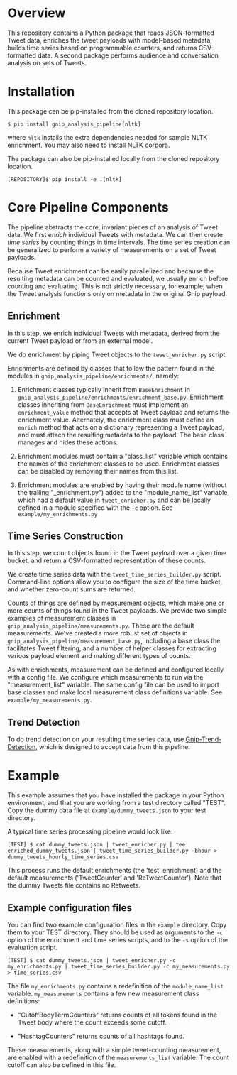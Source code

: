 # Overview

This repository contains a Python package that reads JSON-formatted Tweet data,
enriches the tweet payloads with model-based metadata, builds time series based
on programmable counters, and returns CSV-formatted data. A second package
performs audience and conversation analysis on sets of Tweets.

# Installation

This package can be pip-installed from the cloned repository location.

`$ pip install gnip_analysis_pipeline[nltk]`

where `nltk` installs the extra dependencies needed for sample NLTK enrichment.
You may also need to install [NLTK corpora](http://www.nltk.org/data.html).  

The package can also be pip-installed locally from the cloned repository location.

`[REPOSITORY]$ pip install -e .[nltk]`


# Core Pipeline Components

The pipeline abstracts the core, invariant pieces of an analysis of Tweet data.
We first _enrich_ individual Tweets with metadata. We can then create _time
series_ by counting things in time intervals. The time series creation can
be generalized to perform a variety of measurements on a set of Tweet payloads.

Because Tweet enrichment can be easily parallelized and because the resulting
metadata can be counted and evaluated, we usually enrich before counting and
evaluating. This is not strictly necessary, for example, when the Tweet analysis 
functions only on metadata in the original Gnip payload.

## Enrichment

In this step, we enrich individual Tweets with metadata, derived from the
current Tweet payload or from an external model.

We do enrichment by piping Tweet objects to the `tweet_enricher.py` script.

Enrichments are defined by classes that follow the pattern found in the modules
in `gnip_analysis_pipeline/enrichments/`, namely:

1. Enrichment classes typically inherit from `BaseEnrichment` in
`gnip_analysis_pipeline/enrichments/enrichment_base.py`. Enrichment classes
inheriting from `BaseEnrichment` must implement an `enrichment_value` method
that accepts at Tweet payload and returns the enrichment value. Alternately,
the enrichment class must define an `enrich` method that acts on a dictionary
representing a Tweet payload, and must attach the resulting metadata to the
payload. The base class manages and hides these actions. 

2. Enrichment modules must contain a "class\_list" variable which contains the
   names of the enrichment classes to be used.  Enrichment classes can be
disabled by removing their names from this list.

3. Enrichment modules are enabled by having their module name (without the
   trailing "\_enrichment.py") added to the "module\_name\_list" variable,
which had a default value in `tweet_enricher.py` and can be locally defined in
a module specified with the `-c` option. See `example/my_enrichments.py`

## Time Series Construction

In this step, we count objects found in the Tweet payload over a given time
bucket, and return a CSV-formatted representation of these counts.

We create time series data with the `tweet_time_series_builder.py` script.
Command-line options allow you to configure the size of the time bucket, 
and whether zero-count sums are returned.

Counts of things are defined by measurement objects, which make one or more
counts of things found in the Tweet payloads. We provide two simple examples of
measurement classes in `gnip_analysis_pipeline/measurements.py`. 
These are the default measurements. We've created
a more robust set of objects in `gnip_analysis_pipeline/measurement_base.py`,
including a base class the facilitates Tweet filtering, and a number of helper
classes for extracting various payload element and making different types of
counts.

As with enrichments, measurement can be defined and configured locally with a
config file.  We configure which measurements to run via the
"measurement\_list" variable. The same config file can be used to import base
classes and make local measurement class definitions variable. See
`example/my_measurements.py`.

## Trend Detection

To do trend detection on your resulting time series data, use
[Gnip-Trend-Detection](https://github.com/jeffakolb/Gnip-Trend-Detection),
which is designed to accept data from this pipeline.

# Example

This example assumes that you have installed the package in your Python 
environment, and that you are working from a test directory called "TEST". 
Copy the dummy data file at
`example/dummy_tweets.json` to your test directory.

A typical time series processing pipeline would look like:

`[TEST] $ cat dummy_tweets.json | tweet_enricher.py | tee enriched_dummy_tweets.json |
tweet_time_series_builder.py -bhour > dummy_tweets_hourly_time_series.csv`

This process runs the default enrichments (the 'test' enrichment) and the default
measurements ('TweetCounter' and 'ReTweetCounter'). Note that the dummy Tweets 
file contains no Retweets.

## Example configuration files

You can find two example configuration files in the `example` directory. Copy them to your
TEST directory. They
should be used as arguments to the `-c` option of the enrichment and time
series scripts, and to the `-s` option of the evaluation script.

`[TEST] $ cat dummy_tweets.json | tweet_enricher.py -c my_enrichments.py |
tweet_time_series_builder.py -c my_measurements.py > time_series.csv`

The file `my_enrichments.py` contains a redefinition of the `module_name_list`
variable. `my_measurements` contains a few new measurement class definitions:

* "CutoffBodyTermCounters" returns counts of all tokens found in the Tweet body
 where the count exceeds some cutoff. 

* "HashtagCounters" returns counts of all hashtags found.

These measurements, along with a simple tweet-counting measurement, are enabled with a
redefinition of the `measurements_list` variable. The count cutoff can also be
defined in this file.  

